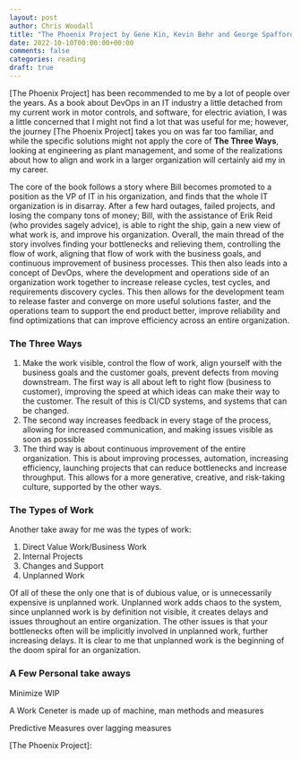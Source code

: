 ```yaml
---
layout: post
author: Chris Woodall
title: "The Phoenix Project by Gene Kin, Kevin Behr and George Spafford"
date: 2022-10-10T00:00:00+00:00
comments: false
categories: reading
draft: true
---
```


[The Phoenix Project] has been recommended to me by a lot of people over the years. As a book about DevOps in an IT  industry a little detached from my current work in motor controls, and software, for electric aviation, I was a little concerned that I might not find a lot that was useful for me; however, the journey [The Phoenix Project] takes you on was far too familiar, and while the specific solutions might not apply the core of **The Three Ways**, looking at engineering as plant management, and some of the realizations about how to align and work in a larger organization will certainly aid my in my career.

The core of the book follows a story where Bill becomes promoted to a position as the VP of IT in his organization, and finds that the whole IT organization is in disarray. After a few hard outages, failed projects, and losing the company tons of money; Bill, with the assistance of Erik Reid (who provides sagely advice), is able to right the ship, gain a new view of what work is, and improve his organization. Overall, the main thread of the story involves finding your bottlenecks and relieving them, controlling the flow of work, aligning that flow of work with the business goals, and continuous improvement of business processes. This then also leads into a concept of DevOps, where the development and operations side of an organization work together to increase release cycles, test cycles, and requirements discovery cycles. This then allows for the development team to release faster and converge on more useful solutions faster, and the operations team to support the end product better, improve reliability and find optimizations that can improve efficiency across an entire organization.

### The Three Ways

1. Make the work visible, control the flow of work, align yourself with the business goals and the customer goals, prevent defects from moving downstream. The first way is all about left to right flow (business to customer), improving the speed at which ideas can make their way to the customer. The result of this is CI/CD systems, and systems that can be changed.
2. The second way increases feedback in every stage of the process, allowing for increased communication, and making issues visible as soon as possible
3. The third way is about continuous improvement of the entire organization. This is about improving processes, automation, increasing efficiency, launching projects that can reduce bottlenecks and increase throughput. This allows for a more generative, creative, and risk-taking culture, supported by the other ways.


### The Types of Work

Another take away for me was the types of work:

1. Direct Value Work/Business Work
2. Internal Projects
3. Changes and Support
4. Unplanned Work

Of all of these the only one that is of dubious value, or is unnecessarily expensive is unplanned work. Unplanned work adds chaos to the system, since unplanned work is by definition not visible, it creates delays and issues throughout an entire organization. The other issues is that your bottlenecks often will be implicitly involved in unplanned work, further increasing delays. It is clear to me that unplanned work is the beginning of the doom spiral for an organization.

### A Few Personal take aways

Minimize WIP

A Work Ceneter is made up of machine, man methods and measures

Predictive Measures over lagging measures

[The Phoenix Project]: 